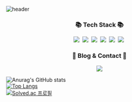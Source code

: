![header](https://capsule-render.vercel.app/api?type=waving&color=638cc7&height=200&section=header&text=Welcome!&fontSize=50&fontColor=fefefe&desc=JaeHyun%20Lim%27s%20github%20Profile&descSize=13&descAlign=54)

<h3 align="center">📚 Tech Stack 📚</h3>
<p align="center">
  <img src="https://img.shields.io/badge/Javascript-ffb13b?style=flat-square&logo=javascript&logoColor=white"/></a>&nbsp 
  <img src="https://img.shields.io/badge/React-61dafb?style=flat-square&logo=React&logoColor=white"/></a>&nbsp 
  <img src="https://img.shields.io/badge/typescript-3178C6?style=flat-square&logo=typescript&logoColor=white"/></a>&nbsp 
  <img src="https://img.shields.io/badge/Vue.js-4FC08D?style=flat-square&logo=vuedotjs&logoColor=white"/></a>&nbsp 
  <img src="https://img.shields.io/badge/Oracle-F80000?style=flat-square&logo=Oracle&logoColor=white"/></a>&nbsp 
  <img src="https://img.shields.io/badge/Java-007396?style=flat-square&logo=Java&logoColor=white"/></a>&nbsp 
<!--   <img src="https://img.shields.io/badge/SpringBoot-6DB33F?style=flat-square&logo=SpringBoot&logoColor=white"/></a>&nbsp  -->
</p>

<h3 align="center">🌈 Blog & Contact 🌈</h3>
<p align="center">
<!--   <a href="https://tasty-caboc-7f1.notion.site/JaeHyun-Lim-f5a5096075234a158f7318caaa19957e"><img src="https://img.shields.io/badge/notion-0d0d0d?style=flat-square&logo=notion&logoColor=white&link=[https://tasty-caboc-7f1.notion.site/JaeHyun-Lim-f5a5096075234a158f7318caaa19957e]"/></a>&nbsp -->
  <a href="mailto:bonny950512@gmail.com"><img src="https://img.shields.io/badge/Gmail-d14836?style=flat-square&logo=Gmail&logoColor=white&link=kimhyein7110@gmail.com"/></a>
</p>
  

![Anurag's GitHub stats](https://github-readme-stats.vercel.app/api?username=JaeHyun-Lim-dev&show_icons=true&theme=radical)  
[![Top Langs](https://github-readme-stats.vercel.app/api/top-langs/?username=JaeHyun-Lim-dev&langs_count=10&layout=compact&theme=dark)](https://github.com/JaeHyun-Lim-dev)  
[![Solved.ac
프로필](http://mazassumnida.wtf/api/v2/generate_badge?boj=jhlim)](https://solved.ac/jhlim)  
